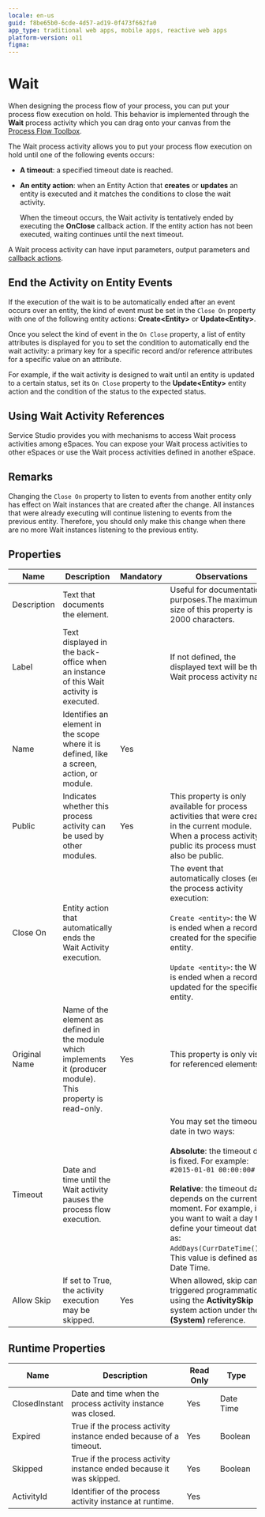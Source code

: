 ```yaml
---
locale: en-us
guid: f8be65b0-6cde-4d57-ad19-0f473f662fa0
app_type: traditional web apps, mobile apps, reactive web apps
platform-version: o11
figma:
---
```


# Wait

When designing the process flow of your process, you can put your process flow execution on hold. This behavior is implemented through the **Wait** process activity which you can drag onto your canvas from the [Process Flow Toolbox](<../../../building-apps/processes/process-flow/process-flow-toolbox.md>).

The Wait process activity allows you to put your process flow execution on hold until one of the following events occurs:

* **A timeout**: a specified timeout date is reached.
* **An entity action**: when an Entity Action that **creates** or **updates** an entity is executed and it matches the conditions to close the wait activity.

    <div class="info" markdown="1">

    When the timeout occurs, the Wait activity is tentatively ended by executing the **OnClose** callback action. If the entity action has not been executed, waiting continues until the next timeout.

    </div>

A Wait process activity can have input parameters, output parameters and [callback actions](<../../../building-apps/processes/actions-callback/actions-activities-callback.md>).

## End the Activity on Entity Events

If the execution of the wait is to be automatically ended after an event occurs over an entity, the kind of event must be set in the `Close On` property with one of the following entity actions: **Create&lt;Entity&gt;** or **Update&lt;Entity&gt;**.

Once you select the kind of event in the `On Close` property, a list of entity attributes is displayed for you to set the condition to automatically end the wait activity: a primary key for a specific record and/or reference attributes for a specific value on an attribute.

For example, if the wait activity is designed to wait until an entity is updated to a certain status, set its `On Close` property to the **Update&lt;Entity&gt;** entity action and the condition of the status to the expected status.

## Using Wait Activity References

Service Studio provides you with mechanisms to access Wait process activities among eSpaces. You can expose your Wait process activities to other eSpaces or use the Wait process activities defined in another eSpace.

## Remarks

Changing the `Close On` property to listen to events from another entity only has effect on Wait instances that are created after the change. All instances that were already executing will continue listening to events from the previous entity. Therefore, you should only make this change when there are no more Wait instances listening to the previous entity.

## Properties

| Name | Description | Mandatory | Observations |
|---|---|---|---|
| Description | Text that documents the element. | | Useful for documentation purposes.The maximum size of this property is 2000 characters. |
| Label | Text displayed in the back-office when an instance of this Wait activity is executed. | | If not defined, the displayed text will be the Wait process activity name. |
| Name | Identifies an element in the scope where it is defined, like a screen, action, or module. | Yes | |
| Public | Indicates whether this process activity can be used by other modules. | Yes | This property is only available for process activities that were created in the current module. When a process activity is public its process must also be public. |
| Close On | Entity action that automatically ends the Wait Activity execution. | | The event that automatically closes (ends) the process activity execution: <br/><br/> `Create <entity>`: the Wait is ended when a record is created for the specified entity. <br/><br/> `Update <entity>`: the Wait is ended when a record is updated for the specified entity.
| Original Name | Name of the element as defined in the module which implements it (producer module). This property is read-only. | Yes | This property is only visible for referenced elements. |
| Timeout | Date and time until the Wait activity pauses the process flow execution. | | You may set the timeout date in two ways: <br/><br/> **Absolute**: the timeout date is fixed. For example: `#2015-01-01 00:00:00#` <br/><br/> **Relative**: the timeout date depends on the current moment. For example, if you want to wait a day then define your timeout date as: `AddDays(CurrDateTime(),1)`. This value is defined as a Date Time.
| Allow Skip | If set to True, the activity execution may be skipped. | Yes | When allowed, skip can be triggered programmatically using the **ActivitySkip** system action under the **(System)** reference.

## Runtime Properties

| Name | Description | Read Only | Type |
|---|---|---|---|
| ClosedInstant | Date and time when the process activity instance was closed. | Yes | Date Time |
| Expired | True if the process activity instance ended because of a timeout. | Yes | Boolean |
| Skipped | True if the process activity instance ended because it was skipped. | Yes | Boolean |
| ActivityId | Identifier of the process activity instance at runtime. | Yes | |


